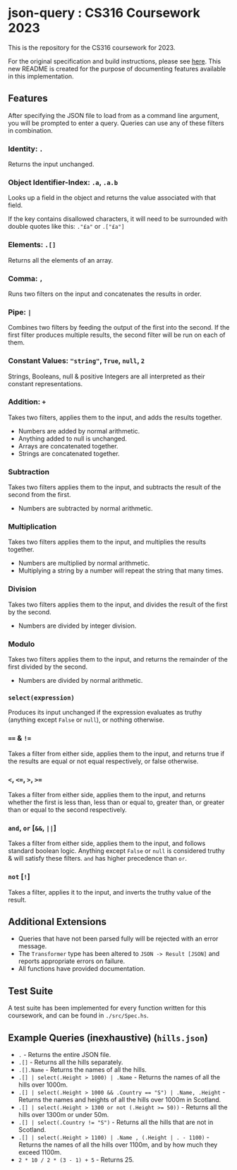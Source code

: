 # json-query : CS316 Coursework 2023

This is the repository for the CS316 coursework for 2023.

For the original specification and build instructions, please see [here](SPECIFICATION.md). This new README is created for the purpose of documenting features available in this implementation.

## Features

After specifying the JSON file to load from as a command line argument, you will be prompted to enter a query. Queries can use any of these filters in combination.

### Identity: `.`

Returns the input unchanged.

### Object Identifier-Index: `.a`, `.a.b`

Looks up a field in the object and returns the value associated with that field.

If the key contains disallowed characters, it will need to be surrounded with double quotes like this: `."£a"` or `.["£a"]`

### Elements: `.[]`

Returns all the elements of an array.

### Comma: `,`

Runs two filters on the input and concatenates the results in order.

### Pipe: `|`

Combines two filters by feeding the output of the first into the second. If the first filter produces multiple results, the second filter will be run on each of them.

### Constant Values: `"string"`, `True`, `null`, `2`

Strings, Booleans, null & positive Integers are all interpreted as their constant representations.

### Addition: `+`

Takes two filters, applies them to the input, and adds the results together.

- Numbers are added by normal arithmetic.
- Anything added to null is unchanged.
- Arrays are concatenated together.
- Strings are concatenated together.

### Subtraction

Takes two filters applies them to the input, and subtracts the result of the second from the first.

- Numbers are subtracted by normal arithmetic.

### Multiplication

Takes two filters applies them to the input, and multiplies the results together.

- Numbers are multiplied by normal arithmetic.
- Multiplying a string by a number will repeat the string that many times.

### Division

Takes two filters applies them to the input, and divides the result of the first by the second.

- Numbers are divided by integer division.

### Modulo

Takes two filters applies them to the input, and returns the remainder of the first divided by the second.

- Numbers are divided by normal arithmetic.

### `select(expression)`

Produces its input unchanged if the expression evaluates as truthy (anything except `False` or `null`), or nothing otherwise.

### `==` & `!=`

Takes a filter from either side, applies them to the input, and returns true if the results are equal or not equal respectively, or false otherwise.

### `<`, `<=`, `>`, `>=`

Takes a filter from either side, applies them to the input, and returns whether the first is less than, less than or equal to, greater than, or greater than or equal to the second respectively.

### `and`, `or` [`&&`, `||`]

Takes a filter from either side, applies them to the input, and follows standard boolean logic. Anything except `False` or `null` is considered truthy & will satisfy these filters. `and` has higher precedence than `or`.

### `not` [`!`]

Takes a filter, applies it to the input, and inverts the truthy value of the result.

## Additional Extensions

- Queries that have not been parsed fully will be rejected with an error message.
- The `Transformer` type has been altered to `JSON -> Result [JSON]` and reports appropriate errors on failure.
- All functions have provided documentation.

## Test Suite

A test suite has been implemented for every function written for this coursework, and can be found in `./src/Spec.hs`.

## Example Queries (inexhaustive) (`hills.json`)

- `.` - Returns the entire JSON file.
- `.[]` - Returns all the hills separately.
- `.[].Name` - Returns the names of all the hills.
- `.[] | select(.Height > 1000) | .Name` - Returns the names of all the hills over 1000m.
- `.[] | select(.Height > 1000 && .Country == "S") | .Name, .Height` - Returns the names and heights of all the hills over 1000m in Scotland.
- `.[] | select(.Height > 1300 or not (.Height >= 50))` - Returns all the hills over 1300m or under 50m.
- `.[] | select(.Country != "S")` - Returns all the hills that are not in Scotland.
- `.[] | select(.Height > 1100) | .Name , (.Height | . - 1100)` - Returns the names of all the hills over 1100m, and by how much they exceed 1100m.
- `2 * 10 / 2 * (3 - 1) + 5` - Returns 25.
